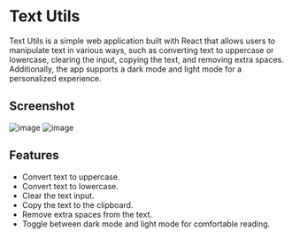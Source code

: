 # Text Utils

Text Utils is a simple web application built with React that allows users to manipulate text in various ways, such as converting text to uppercase or lowercase, clearing the input, copying the text, and removing extra spaces. Additionally, the app supports a dark mode and light mode for a personalized experience.

## Screenshot

![image](https://github.com/ghatna-koshti/Textutils-Updated/assets/142246764/f2aa3734-ed84-4180-95ab-45f9ccf320e2)
![image](https://github.com/ghatna-koshti/Textutils-Updated/assets/142246764/55c6f05d-481c-4eb3-81ef-5031f50b7289)




## Features

- Convert text to uppercase.
- Convert text to lowercase.
- Clear the text input.
- Copy the text to the clipboard.
- Remove extra spaces from the text.
- Toggle between dark mode and light mode for comfortable reading.

